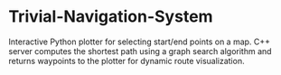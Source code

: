 # Trivial-Navigation-System
Interactive Python plotter for selecting start/end points on a map. C++ server computes the shortest path using a graph search algorithm and returns waypoints to the plotter for dynamic route visualization.
